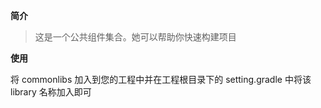 
__简介__

> 这是一个公共组件集合。她可以帮助你快速构建项目
 

__使用__

将 commonlibs 加入到您的工程中并在工程根目录下的 setting.gradle 中将该 library 名称加入即可






